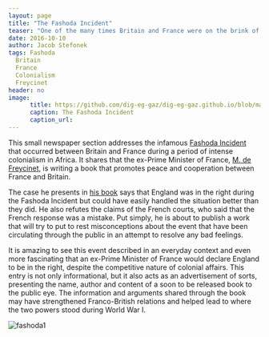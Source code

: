 ```yaml
---
layout: page
title: "The Fashoda Incident"
teaser: "One of the many times Britain and France were on the brink of war."
date: 2016-10-10
author: Jacob Stefonek
tags: Fashoda
  Britain
  France
  Colonialism
  Freycinet
header: no
image:
      title: https://github.com/dig-eg-gaz/dig-eg-gaz.github.io/blob/master/_posts/ifs-2116-f-2017/fashoda.png?raw=true
      caption: The Fashoda Incident
      caption_url:
---
```


This small newspaper section addresses the infamous [Fashoda Incident](https://www.britannica.com/event/Fashoda-Incident) that occurred between Britain and France during a period of intense colonialism in Africa. It shares that the ex-Prime Minister of France, [M. de Freycinet](https://www.britannica.com/biography/Charles-Louis-de-Saulces-de-Freycinet), is writing a book that promotes peace and cooperation between France and Britain.

The case he presents in [his book](https://babel.hathitrust.org/cgi/pt?id=uc1.$b749498;view=2up;seq=460) says that England was in the right during the Fashoda Incident but could have easily handled the situation better than they did. He also refutes the claims of the French courts, who said that the French response was a mistake. Put simply, he is about to publish a work that will try to put to rest misconceptions about the event that have been circulating through the public in an attempt to resolve any bad feelings.

It is amazing to see this event described in an everyday context and even more fascinating that an ex-Prime Minister of France would declare England to be in the right, despite the competitive nature of colonial affairs. This entry is not only informational, but it also acts as an advertisement of sorts, presenting the name, author and content of a soon to be released book to the public eye. The information and arguments shared through the book may have strengthened Franco-British relations and helped lead to where the two powers stood during World War I.

![fashoda1](https://github.com/dig-eg-gaz/dig-eg-gaz.github.io/blob/master/_posts/ifs-2116-f-2017/fashoda1.jpg?raw=true)
